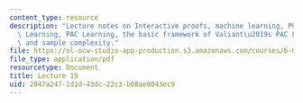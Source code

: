 ```yaml
---
content_type: resource
description: "Lecture notes on Interactive proofs, machine learning, Philosophy Of\
  \ Learning, PAC Learning, the basic framework of Valiant\u2019s PAC Learning theory,\
  \ and sample complexity."
file: https://ol-ocw-studio-app-production.s3.amazonaws.com/courses/6-080-great-ideas-in-theoretical-computer-science-spring-2008/2047a2471d1d43dc22c3b08ae8043ec9_lec19.pdf
file_type: application/pdf
resourcetype: Document
title: Lecture 19
uid: 2047a247-1d1d-43dc-22c3-b08ae8043ec9
---
```

